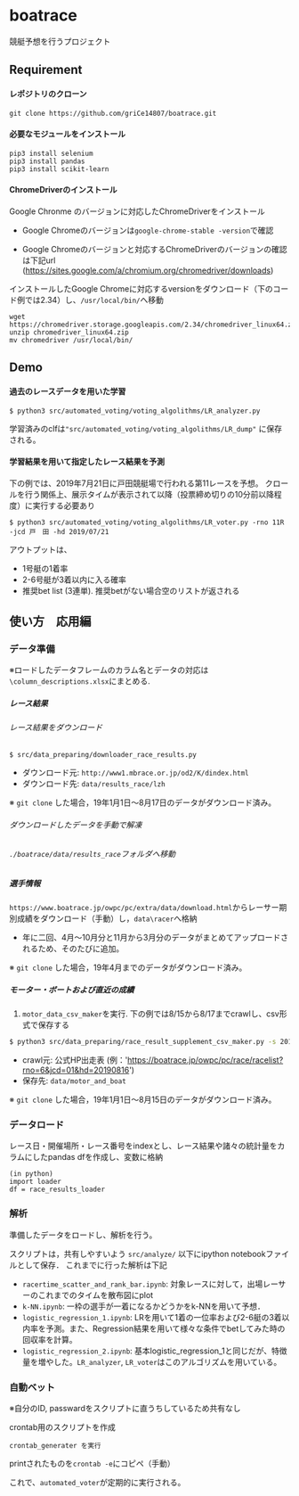 # boatrace
競艇予想を行うプロジェクト


## Requirement
#### レポジトリのクローン

`git clone https://github.com/griCe14807/boatrace.git`

#### 必要なモジュールをインストール
```
pip3 install selenium
pip3 install pandas
pip3 install scikit-learn
```
#### ChromeDriverのインストール
Google Chronme のバージョンに対応したChromeDriverをインストール

- Google Chromeのバージョンは`google-chrome-stable -version`で確認

- Google Chromeのバージョンと対応するChromeDriverのバージョンの確認は下記url
(https://sites.google.com/a/chromium.org/chromedriver/downloads)

インストールしたGoogle Chromeに対応するversionをダウンロード（下のコード例では2.34）し、`/usr/local/bin/`へ移動

```
wget https://chromedriver.storage.googleapis.com/2.34/chromedriver_linux64.zip
unzip chromedriver_linux64.zip
mv chromedriver /usr/local/bin/
```

## Demo
#### 過去のレースデータを用いた学習
```
$ python3 src/automated_voting/voting_algolithms/LR_analyzer.py
```
学習済みのclfは`"src/automated_voting/voting_algolithms/LR_dump"`
に保存される。


#### 学習結果を用いて指定したレース結果を予測
下の例では、2019年7月21日に戸田競艇場で行われる第11レースを予想。
クロールを行う関係上、展示タイムが表示されて以降（投票締め切りの10分前以降程度）に実行する必要あり
```
$ python3 src/automated_voting/voting_algolithms/LR_voter.py -rno 11R -jcd 戸　田 -hd 2019/07/21
```
アウトプットは、
- 1号艇の1着率
- 2-6号艇が3着以内に入る確率
- 推奨bet list (3連単). 推奨betがない場合空のリストが返される

## 使い方　応用編
### データ準備
※ロードしたデータフレームのカラム名とデータの対応は`\column_descriptions.xlsx`にまとめる.

##### レース結果
###### レース結果をダウンロード
```
$ src/data_preparing/downloader_race_results.py
```
- ダウンロード元: `http://www1.mbrace.or.jp/od2/K/dindex.html`
- ダウンロード先: `data/results_race/lzh`

※ `git clone` した場合，19年1月1日〜8月17日のデータがダウンロード済み。

###### ダウンロードしたデータを手動で解凍
###### `./boatrace/data/results_race`フォルダへ移動
##### 選手情報
`https://www.boatrace.jp/owpc/pc/extra/data/download.html`からレーサー期別成績をダウンロード（手動）し，`data\racer`へ格納
- 年に二回、4月〜10月分と11月から3月分のデータがまとめてアップロードされるため、そのたびに追加。

※ `git clone` した場合，19年4月までのデータがダウンロード済み。

##### モーター・ボートおよび直近の成績
1. `motor_data_csv_maker`を実行. 下の例では8/15から8/17までcrawlし、csv形式で保存する
```bash
$ python3 src/data_preparing/race_result_supplement_csv_maker.py -s 20190815 -e 20190818
```
- crawl元: 公式HP出走表 (例：'https://boatrace.jp/owpc/pc/race/racelist?rno=6&jcd=01&hd=20190816')
- 保存先: `data/motor_and_boat`

※ `git clone` した場合，19年1月1日〜8月15日のデータがダウンロード済み。

### データロード
レース日・開催場所・レース番号をindexとし、レース結果や諸々の統計量をカラムにしたpandas dfを作成し、変数に格納

```
(in python)
import loader
df = race_results_loader
```

### 解析
準備したデータをロードし、解析を行う。

スクリプトは，共有しやすいよう
`src/analyze/` 以下にipython notebookファイルとして保存．
これまでに行った解析は下記
 - `racertime_scatter_and_rank_bar.ipynb`: 対象レースに対して，出場レーサーのこれまでのタイムを散布図にplot
 - `k-NN.ipynb`: 一枠の選手が一着になるかどうかをk-NNを用いて予想．
 - `logistic_regression_1.ipynb`: LRを用いて1着の一位率および2-6艇の3着以内率を予測。また、Regression結果を用いて様々な条件でbetしてみた時の回収率を計算。
 -   `logistic_regression_2.ipynb`: 基本logistic_regression_1と同じだが、特徴量を増やした。`LR_analyzer`, `LR_voter`はこのアルゴリズムを用いている。

### 自動ベット
※自分のID, passwardをスクリプトに直うちしているため共有なし

crontab用のスクリプトを作成
```
crontab_generater を実行
```

printされたものを`crontab -e`にコピペ（手動）

これで、`automated_voter`が定期的に実行される。